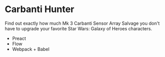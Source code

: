 # Carbanti Hunter
Find out exactly how much Mk 3 Carbanti Sensor Array Salvage you don't have to upgrade your favorite Star Wars: Galaxy of Heroes characters.

- Preact
- Flow
- Webpack + Babel

